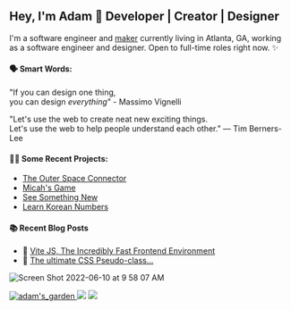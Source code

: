 ## Hey, I'm Adam 👋 Developer | Creator | Designer


I'm a software engineer and <a href="https://en.wikipedia.org/wiki/Maker_culture">maker</a> currently living in Atlanta, GA, working as a software engineer and designer. Open to full-time roles right now. ✨
<br>

#### 🗣 Smart Words:

"If you can design one thing, <br>
you can design *everything*" - Massimo Vignelli

"Let's use the web to create neat new exciting things. <br>
Let's use the web to help people understand each other."
— Tim Berners-Lee 

#### 👨‍💻 Some Recent Projects:
- <a href="https://github.com/AdamDavisDeveloper/outer-space-connector" target="_blank">The Outer Space Connector</a>
- <a href="https://github.com/AdamDavisDeveloper/micahs-game" target="_blank">Micah's Game</a>
- <a href="https://see-something-new.netlify.app/" target="_blank">See Something New</a>
- <a href="https://learn-korean-numbers.netlify.app/" target="_blank">Learn Korean Numbers</a>

#### :books: Recent Blog Posts
<!-- BLOGPOSTS:START -->
 - 💫 [Vite JS, The Incredibly Fast Frontend Environment](https://adamsblog.hashnode.dev/vite-js-the-incredibly-fast-frontend-environment)
 - 🐙 [The ultimate CSS Pseudo-class...](https://adamsblog.hashnode.dev/the-ultimate-css-pseudo-class)<!-- BLOGPOSTS:END -->


<!-- ![image(2)](https://user-images.githubusercontent.com/68540487/161441324-b1d82369-6db7-4bf3-9aaf-a812bc3dc6e4.gif) <br> -->
![Screen Shot 2022-06-10 at 9 58 07 AM](https://user-images.githubusercontent.com/68540487/173082232-a1a7e840-f65e-4137-a009-b25c669914b5.png)

<a href="https://adams.land/" target="_blank"> ![adam's_garden](https://user-images.githubusercontent.com/68540487/133674549-b7864c7e-41d5-41ec-b4b0-ac0c85b7c3b6.gif) <a/> 
<img src="https://anlucas.neocities.org/263gggk.gif" /> <img src="https://anlucas.neocities.org/affection.gif" />
